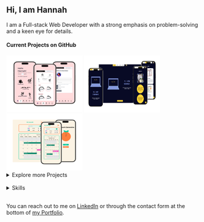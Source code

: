 ## Hi, I am Hannah

I am a Full-stack Web Developer with a strong emphasis on problem-solving and a keen eye for details.

#### Current Projects on GitHub

<a href="https://github.com/MindfulStudio/frontend" style="display: inline-block;">
  <img src="./projects/screenshot_gemischtegefuehle.png" width="200" height="150" title="gemischteGefühle" />
</a>
<a href="https://github.com/hannahnier/portfolio" style="display: inline-block;">
  <img src="./projects/screenshot_portfolio.png" width="200" height="150" title="Portfolio" />
</a>
<a href="https://github.com/hannahnier/ClockworkClementine" style="display: inline-block;">
  <img src="./projects/screenshot_clockwork2.png" width="200" height="150" title="ClockworkClementine" />
</a>

<details>
<summary>Explore more Projects</summary>

<a href="https://github.com/hannahnier/paint">
  <img src="./projects/screenshot_paint.png" width="200" height="150" title="H&B Paint" />
</a>
<a href="https://github.com/hannahnier/LeafLovers">
  <img src="./projects/leaflovers_screeshot2.png" width="200" height="150" title="LeafLovers" />
</a>
<a href="https://github.com/hannahnier/green-thumb">
  <img src="./projects/screenshot_greenthumb.png" width="200" height="150" title="GreenThumb" />
</a>
<a href="https://github.com/hannahnier/Laundromat">
  <img src="./projects/laundromat_screenshot2.png" width="200" height="150" title="Laundromat" />
</a>
<a href="https://github.com/hannahnier/TurboTyping">
  <img src="./projects/screenshot_turbotyping.png" width="200" height="150" title="TurboTyping" />
</a>

</details>

<br/>

<details><summary>Skills</summary>

#### Frontend

<img src="https://github.com/devicons/devicon/blob/master/icons/javascript/javascript-original.svg" title="JavaScript" alt="JavaScript" width="40" height="40"/>&nbsp;
<img src="https://github.com/devicons/devicon/blob/master/icons/html5/html5-original.svg" title="HTML5" alt="HTML" width="40" height="40"/>&nbsp;
<img src="https://github.com/devicons/devicon/blob/master/icons/css3/css3-plain-wordmark.svg" title="CSS3" alt="CSS" width="40" height="40"/>&nbsp;
<img src="https://github.com/devicons/devicon/blob/master/icons/sass/sass-original.svg" title="Sass" alt="Sass" width="40" height="40"/>&nbsp;
<img src="https://github.com/devicons/devicon/blob/master/icons/tailwindcss/tailwindcss-original.svg" title="Tailwind CSS" alt="Tailwind CSS" width="40" height="40"/>&nbsp;
<img src="https://github.com/devicons/devicon/blob/master/icons/react/react-original-wordmark.svg" title="React" alt="React" width="40" height="40"/>&nbsp;
<img src="https://github.com/devicons/devicon/blob/master/icons/vite/vite-original.svg" title="Vite" alt="Vite" width="40" height="40"/>&nbsp;

#### Backend

<img src="https://github.com/devicons/devicon/blob/master/icons/nodejs/nodejs-original-wordmark.svg" title="NodeJS" alt="NodeJS" width="40" height="40"/>&nbsp;
<img src="https://github.com/devicons/devicon/blob/master/icons/npm/npm-original-wordmark.svg" title="npm" alt="npm" width="40" height="40"/>&nbsp;
<img src="https://github.com/devicons/devicon/blob/master/icons/mongodb/mongodb-original-wordmark.svg" title="MongoDB" alt="MongoDB" width="40" height="40"/>&nbsp;
<img src="https://github.com/devicons/devicon/blob/master/icons/mongoose/mongoose-original.svg" title="Mongoose" alt="Mongoose" width="40" height="40"/>&nbsp;

#### Tools

<img src="https://github.com/devicons/devicon/blob/master/icons/git/git-original-wordmark.svg" title="Git" alt="Git" width="40" height="40"/>&nbsp;
<img src="https://github.com/devicons/devicon/blob/master/icons/postman/postman-original.svg" title="Postman" alt="Postman" width="40" height="40"/>&nbsp;
<img src="https://github.com/devicons/devicon/blob/master/icons/vscode/vscode-original-wordmark.svg" title="VS Code" alt="VS Code" width="40" height="40"/>&nbsp;
<img src="https://github.com/devicons/devicon/blob/master/icons/figma/figma-original.svg" title="Figma" alt="Figma" width="40" height="40"/>&nbsp;

  </details>

  <br/>

You can reach out to me on [LinkedIn](https://www.linkedin.com/in/hannah-rein-74419b30b/) or through the contact form at the bottom of [my Portfolio](https://hannahnier.onrender.com/).
